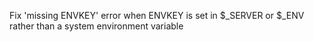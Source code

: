 Fix 'missing ENVKEY' error when ENVKEY is set in $\_SERVER or $\_ENV rather than a system environment variable
